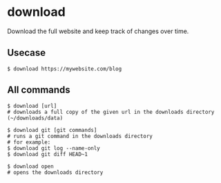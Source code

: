 # download
Download the full website and keep track of changes over time.

## Usecase
```
$ download https://mywebsite.com/blog
```

## All commands
```
$ download [url]
# downloads a full copy of the given url in the downloads directory (~/downloads/data)

$ download git [git commands]
# runs a git command in the downloads directory
# for example:
$ download git log --name-only
$ download git diff HEAD~1

$ download open
# opens the downloads directory
```

